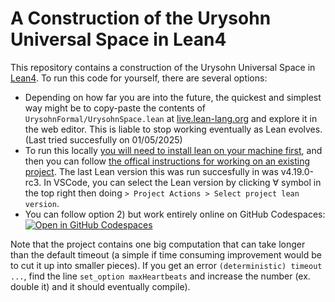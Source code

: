 # A Construction of the Urysohn Universal Space in Lean4 

This repository contains a construction of the Urysohn Universal Space in [Lean4](https://lean-lang.org/). To run this code for yourself, there are several options: 
- Depending on how far you are into the future, the quickest and simplest way might be to copy-paste the contents of  ``UrysohnFormal/UrysohnSpace.lean`` at [live.lean-lang.org](https://live.lean-lang.org) and explore it in the web editor. This is liable to stop working eventually as Lean evolves. (Last tried succesfully on 01/05/2025)
- To run this locally [you will need to install lean on your machine first](https://leanprover-community.github.io/get_started.html), and then you can follow [the offical instructions for working on an existing project](https://leanprover-community.github.io/install/project.html#working-on-an-existing-project). The last Lean version this was run succesfully in was v4.19.0-rc3. In VSCode, you can select the Lean version by clicking ∀ symbol in the top right then doing ``> Project Actions > Select project lean version``.
- You can follow option 2) but work entirely online on GitHub Codespaces: \
   [![Open in GitHub Codespaces](https://github.com/codespaces/badge.svg)](https://codespaces.new/luigi-massacci/UrysohnFormal)

Note that the project contains one big computation that can take longer than the default timeout (a simple if time consuming improvement would be to cut it up into smaller pieces). If you get an error `(deterministic) timeout ...`, find the line `set_option maxHeartbeats` and increase the number (ex. double it) and it should eventually compile). 
